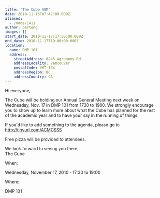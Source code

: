```yaml
---
title: "The Cube AGM"
date: 2010-11-15T07:42:00.000Z
aliases:
  - /node/1411
author: bertong
images: []
start_date: 2010-11-17T17:30:00.000Z
end_date: 2010-11-17T19:00:00.000Z
location:
  name: DMP 101
  address:
    streetAddress: 6245 Agronomy Rd
    addressLocality: Vancouver
    postalCode: V6T 1Z4
    addressRegion: BC
    addressCountry: CA
---
```


Hi everyone,

The Cube will be holding our Annual General Meeting next week on Wednesday, Nov. 17 in DMP 101 from 1730 to 1900. We strongly encourage you to show up to learn more about what the Cube has planned for the rest of the academic year and to have your say in the running of things.

If you'd like to add something to the agenda, please go to http://tinyurl.com/AGMCSSS

Free pizza will be provided to attendees.

We look forward to seeing you there, \
The Cube

When: 

Wednesday, November 17, 2010 - 17:30 to 19:00

Where: 

DMP 101

